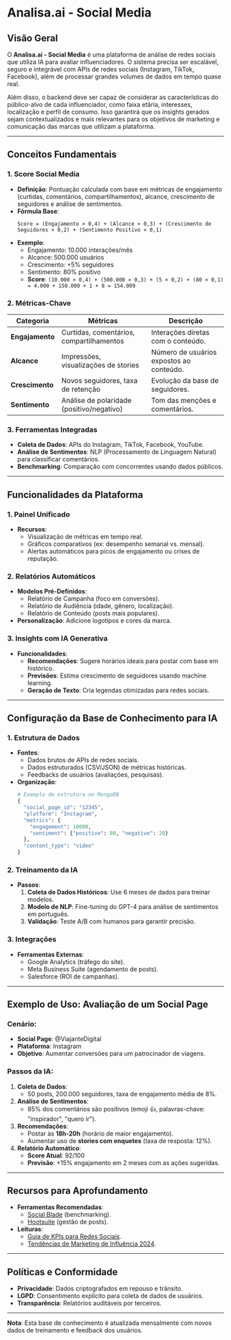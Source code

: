 # Analisa.ai - Social Media  

## **Visão Geral**  
O **Analisa.ai - Social Media** é uma plataforma de análise de redes sociais que utiliza IA para avaliar influenciadores. O sistema precisa ser escalável, seguro e integrável com APIs de redes sociais (Instagram, TikTok, Facebook), além de processar grandes volumes de dados em tempo quase real.

Além disso, o backend deve ser capaz de considerar as características do público-alvo de cada influenciador, como faixa etária, interesses, localização e perfil de consumo. Isso garantirá que os insights gerados sejam contextualizados e mais relevantes para os objetivos de marketing e comunicação das marcas que utilizam a plataforma.

---

## **Conceitos Fundamentais**  

### **1. Score Social Media**  
- **Definição**: Pontuação calculada com base em métricas de engajamento (curtidas, comentários, compartilhamentos), alcance, crescimento de seguidores e análise de sentimentos.  
- **Fórmula Base**:  
  ```  
  Score = (Engajamento × 0,4) + (Alcance × 0,3) + (Crescimento de Seguidores × 0,2) + (Sentimento Positivo × 0,1)  
  ```  
- **Exemplo**:  
  - Engajamento: 10.000 interações/mês  
  - Alcance: 500.000 usuários  
  - Crescimento: +5% seguidores  
  - Sentimento: 80% positivo  
  - **Score**: `(10.000 × 0,4) + (500.000 × 0,3) + (5 × 0,2) + (80 × 0,1) = 4.000 + 150.000 + 1 + 8 = 154.009`  

### **2. Métricas-Chave**  
| Categoria          | Métricas                                  | Descrição                                  |  
|---------------------|-------------------------------------------|--------------------------------------------|  
| **Engajamento**     | Curtidas, comentários, compartilhamentos | Interações diretas com o conteúdo.        |  
| **Alcance**         | Impressões, visualizações de stories     | Número de usuários expostos ao conteúdo.   |  
| **Crescimento**     | Novos seguidores, taxa de retenção        | Evolução da base de seguidores.            |  
| **Sentimento**      | Análise de polaridade (positivo/negativo)| Tom das menções e comentários.            |  

### **3. Ferramentas Integradas**  
- **Coleta de Dados**: APIs do Instagram, TikTok, Facebook, YouTube.  
- **Análise de Sentimentos**: NLP (Processamento de Linguagem Natural) para classificar comentários.  
- **Benchmarking**: Comparação com concorrentes usando dados públicos.  

---

## **Funcionalidades da Plataforma**  

### **1. Painel Unificado**  
- **Recursos**:  
  - Visualização de métricas em tempo real.  
  - Gráficos comparativos (ex: desempenho semanal vs. mensal).  
  - Alertas automáticos para picos de engajamento ou crises de reputação.  

### **2. Relatórios Automáticos**  
- **Modelos Pré-Definidos**:  
  - Relatório de Campanha (foco em conversões).  
  - Relatório de Audiência (idade, gênero, localização).  
  - Relatório de Conteúdo (posts mais populares).  
- **Personalização**: Adicione logotipos e cores da marca.  

### **3. Insights com IA Generativa**  
- **Funcionalidades**:  
  - **Recomendações**: Sugere horários ideais para postar com base em histórico.  
  - **Previsões**: Estima crescimento de seguidores usando machine learning.  
  - **Geração de Texto**: Cria legendas otimizadas para redes sociais.  

---

## **Configuração da Base de Conhecimento para IA**  

### **1. Estrutura de Dados**  
- **Fontes**:  
  - Dados brutos de APIs de redes sociais.  
  - Dados estruturados (CSV/JSON) de métricas históricas.  
  - Feedbacks de usuários (avaliações, pesquisas).  
- **Organização**:  
  ```python  
  # Exemplo de estrutura no MongoDB  
  {  
    "social_page_id": "12345",  
    "platform": "Instagram",  
    "metrics": {  
      "engagement": 10000,  
      "sentiment": {"positive": 80, "negative": 20}  
    },  
    "content_type": "video"  
  }  
  ```  

### **2. Treinamento da IA**  
- **Passos**:  
  1. **Coleta de Dados Históricos**: Use 6 meses de dados para treinar modelos.  
  2. **Modelo de NLP**: Fine-tuning do GPT-4 para análise de sentimentos em português.  
  3. **Validação**: Teste A/B com humanos para garantir precisão.  

### **3. Integrações**  
- **Ferramentas Externas**:  
  - Google Analytics (tráfego do site).  
  - Meta Business Suite (agendamento de posts).  
  - Salesforce (ROI de campanhas).  

---

## **Exemplo de Uso: Avaliação de um Social Page**  

### **Cenário**:  
- **Social Page**: @ViajanteDigital  
- **Plataforma**: Instagram  
- **Objetivo**: Aumentar conversões para um patrocinador de viagens.  

### **Passos da IA**:  
1. **Coleta de Dados**:  
   - 50 posts, 200.000 seguidores, taxa de engajamento média de 8%.  
2. **Análise de Sentimentos**:  
   - 85% dos comentários são positivos (emoji 👍, palavras-chave: "inspirador", "quero ir").  
3. **Recomendações**:  
   - Postar às **18h-20h** (horário de maior engajamento).  
   - Aumentar uso de **stories com enquetes** (taxa de resposta: 12%).  
4. **Relatório Automático**:  
   - **Score Atual**: 92/100  
   - **Previsão**: +15% engajamento em 2 meses com as ações sugeridas.  

---

## **Recursos para Aprofundamento**  
- **Ferramentas Recomendadas**:  
  - [Social Blade](https://socialblade.com) (benchmarking).  
  - [Hootsuite](https://hootsuite.com) (gestão de posts).  
- **Leituras**:  
  - [Guia de KPIs para Redes Sociais](https://sproutsocial.com/insights/social-media-kpis/).  
  - [Tendências de Marketing de Influência 2024](https://influencermarketinghub.com).  

---

## **Políticas e Conformidade**  
- **Privacidade**: Dados criptografados em repouso e trânsito.  
- **LGPD**: Consentimento explícito para coleta de dados de usuários.  
- **Transparência**: Relatórios auditáveis por terceiros.  

--- 

**Nota**: Esta base de conhecimento é atualizada mensalmente com novos dados de treinamento e feedback dos usuários.